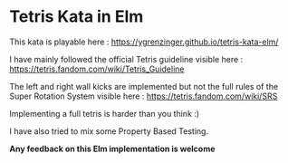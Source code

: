 # Tetris Kata in Elm

This kata is playable here : https://ygrenzinger.github.io/tetris-kata-elm/

I have mainly followed the official Tetris guideline visible here : https://tetris.fandom.com/wiki/Tetris_Guideline

The left and right wall kicks are implemented but not the full rules of the Super Rotation System visible here : https://tetris.fandom.com/wiki/SRS

Implementing a full tetris is harder than you think :)

I have also tried to mix some Property Based Testing.

**Any feedback on this Elm implementation is welcome**